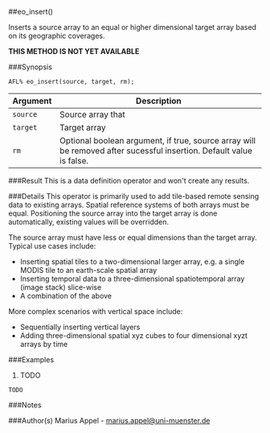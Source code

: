 ##eo_insert()

Inserts a source array to an equal or higher dimensional target array based on its geographic coverages.

**THIS METHOD IS NOT YET AVAILABLE**

###Synopsis
```
AFL% eo_insert(source, target, rm);
```

Argument   | Description 
--------   | ------------
`source`   | Source array that  
`target`   | Target array
`rm`       | Optional boolean argument, if true, source array will be removed after sucessful insertion. Default value is false.


###Result
This is a data definition operator and won't create any results.

###Details
This operator is primarily used to add tile-based remote sensing data to existing arrays. Spatial reference systems of both arrays must be equal. 
Positioning the source array into the target array is done automatically, existing values will be overridden.

The source array must have less or equal dimensions than the target array. Typical use cases include:

- Inserting spatial tiles to a two-dimensional larger array, e.g. a single MODIS tile to an earth-scale spatial array
- Inserting temporal data to a three-dimensional spatiotemporal array (image stack) slice-wise 
- A combination of the above


More complex scenarios with vertical space include:

- Sequentially inserting vertical layers 
- Adding three-dimensional spatial xyz cubes to four dimensional xyzt arrays by time


###Examples
1. TODO 
```
TODO 
```


###Notes

###Author(s)
Marius Appel - <marius.appel@uni-muenster.de>